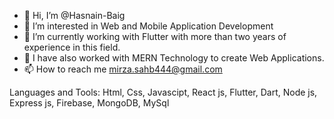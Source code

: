 - 👋 Hi, I’m @Hasnain-Baig 
- 👀 I’m interested in Web and Mobile Application Development
- 🌱 I’m currently working with Flutter with more than two years of experience in this field.
- 🌱 I have also worked with MERN Technology to create Web Applications.
- 📫 How to reach me mirza.sahb444@gmail.com

Languages and Tools:
Html, Css, Javascipt, React js, Flutter, Dart, Node js, Express js, Firebase, MongoDB, MySql

